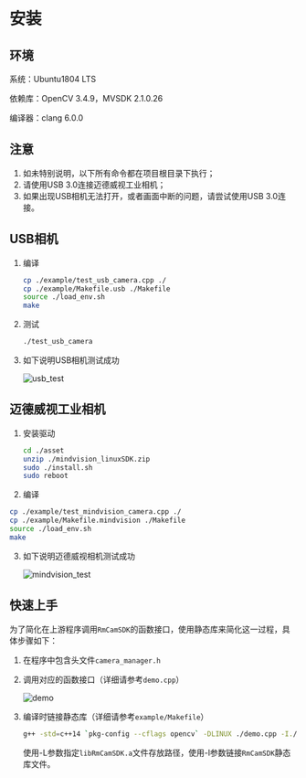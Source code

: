 # 安装



## 环境

系统：Ubuntu1804 LTS

依赖库：OpenCV 3.4.9，MVSDK 2.1.0.26

编译器：clang 6.0.0



## 注意

1. 如未特别说明，以下所有命令都在项目根目录下执行；
2. 请使用USB 3.0连接迈德威视工业相机；
3. 如果出现USB相机无法打开，或者画面中断的问题，请尝试使用USB 3.0连接。



## USB相机

1. 编译

   ```bash
   cp ./example/test_usb_camera.cpp ./
   cp ./example/Makefile.usb ./Makefile
   source ./load_env.sh
   make
   ```

2. 测试

   ```bash
   ./test_usb_camera
   ```

3. 如下说明USB相机测试成功

   ![usb_test](/home/beinggod/workspace/RmCamSDK/asset/usb_test.png)



## 迈德威视工业相机

1. 安装驱动

   ```bash
   cd ./asset
   unzip ./mindvision_linuxSDK.zip
   sudo ./install.sh
   sudo reboot
   ```

2.  编译

   ```bash
   cp ./example/test_mindvision_camera.cpp ./
   cp ./example/Makefile.mindvision ./Makefile
   source ./load_env.sh
   make
   ```

3. 如下说明迈德威视相机测试成功

   ![mindvision_test](/home/beinggod/workspace/RmCamSDK/asset/mindvision_test.png)



## 快速上手

​	为了简化在上游程序调用`RmCamSDK`的函数接口，使用静态库来简化这一过程，具体步骤如下：

1. 在程序中包含头文件`camera_manager.h`

2. 调用对应的函数接口（详细请参考`demo.cpp`）

   ![demo](/home/beinggod/workspace/RmCamSDK/asset/demo.png)

3. 编译时链接静态库（详细请参考`example/Makefile`）

   ```bash
   g++ -std=c++14 `pkg-config --cflags opencv` -DLINUX ./demo.cpp -I./include -L./lib -lRmCamSDK -lpthread `pkg-config --libs opencv` -lMVSDK -o demo
   ```

   使用-L参数指定`libRmCamSDK.a`文件存放路径，使用-l参数链接`RmCamSDK`静态库文件。
